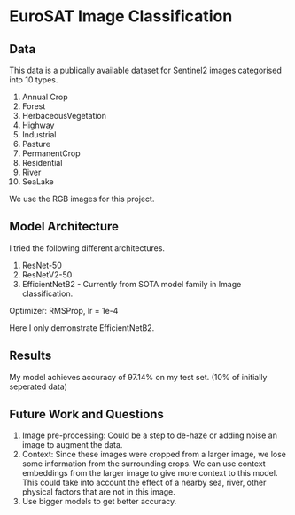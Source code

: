 # EuroSAT Image Classification

## Data

This data is a publically available dataset for Sentinel2 images categorised into 10 types.

1. Annual Crop
2. Forest
3. HerbaceousVegetation
4. Highway
5. Industrial
6. Pasture
7. PermanentCrop
8. Residential
9. River
10. SeaLake

We use the RGB images for this project.

## Model Architecture

I tried the following different architectures.

1. ResNet-50
2. ResNetV2-50
3. EfficientNetB2 - Currently from SOTA model family in Image classification.

Optimizer: RMSProp, lr = 1e-4

Here I only demonstrate EfficientNetB2.

## Results

My model achieves accuracy of 97.14% on my test set. (10% of initially seperated data)

## Future Work and Questions

1. Image pre-processing: Could be a step to de-haze or adding noise an image to augment the data.
2. Context: Since these images were cropped from a larger image, we lose some information from the surrounding crops. We can use context embeddings from the larger image to give more context to this model. This could take into account the effect of a nearby sea, river, other physical factors that are not in this image.
3. Use bigger models to get better accuracy.
